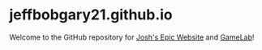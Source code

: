 # jeffbobgary21.github.io

Welcome to the GitHub repository for [Josh's Epic Website](https://jeffbobgary21.github.io) and [GameLab](https://jeffbobgary21.github.io/Game%20Website/gameindex.html)!
